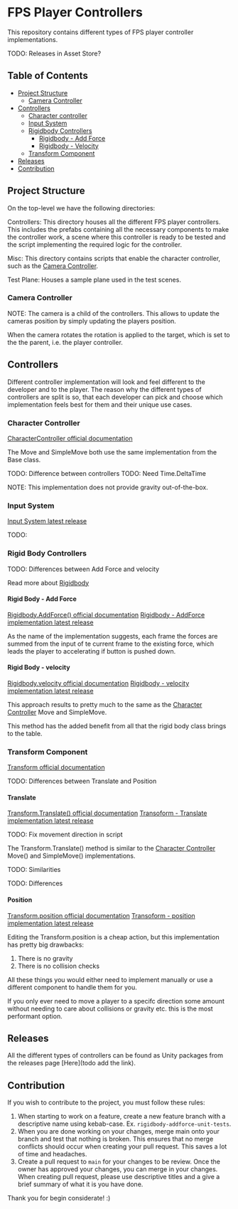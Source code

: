 # FPS Player Controllers

This repository contains different types of FPS player controller implementations.

TODO: Releases in Asset Store?

## Table of Contents

- [Project Structure](#project-structure)
    - [Camera Controller](#camera-controller)
- [Controllers](#controllers)
    - [Character controller](#character-controller)
    - [Input System](#input-system)
    - [Rigidbody Controllers](#rigid-body-controllers)
        - [Rigidbody - Add Force](#rigid-body---add-force)
        - [Rigidbody - Velocity](#rigid-body---velocity)
    - [Transform  Component](#transform-component)
- [Releases](#releases) 
- [Contribution](#contribution)

## Project Structure

On the top-level we have the following directories:

Controllers: This directory houses all the different FPS player controllers.
This includes the prefabs containing all the necessary components to make the controller work, a scene where this controller is ready to be tested and the script implementing the required logic for the controller.

Misc: This directory contains scripts that enable the character controller, such as the [Camera Controller](#camera-controller).

Test Plane: Houses a sample plane used in the test scenes.

### Camera Controller

NOTE: The camera is a child of the controllers. This allows to update the cameras position by simply updating the players position.

When the camera rotates the rotation is applied to the target, which is set to the the parent, i.e. the player controller.

## Controllers

Different controller implementation will look and feel different to the developer and to the player. The reason why the different types of controllers are split is so, that each developer can pick and choose which implementation feels best for them and their unique use cases.

### Character Controller

[CharacterController official documentation]()

The Move and SimpleMove both use the same implementation from the Base class.

TODO: Difference between controllers
TODO: Need Time.DeltaTime

NOTE: This implementation does not provide gravity out-of-the-box.

### Input System

[Input System latest release]()

TODO:

### Rigid Body Controllers

TODO: Differences between Add Force and velocity

Read more about [Rigidbody]()

#### Rigid Body - Add Force

[Rigidbody.AddForce() official documentation]()
[Rigidbody - AddForce implementation latest release]()

As the name of the implementation suggests, each frame the forces are summed from the input of te current frame to the existing force, which leads the player to accelerating if button is pushed down.

#### Rigid Body - velocity

[Rigidbody.velocity official documentation]()
[Rigidbody - velocity implementation latest release]()

This approach results to pretty much to the same as the [Character Controller](#character-controller) Move and SimpleMove. 

This method has the added benefit from all that the rigid body class brings to the table.

### Transform Component

[Transform official documentation]()

TODO: Differences between Translate and Position

#### Translate

[Transform.Translate() official documentation]()
[Transoform - Translate implementation latest release]()

TODO: Fix movement direction in script

The Transform.Translate() method is similar to the [Character Controller](#character-controller) Move() and SimpleMove() implementations.

TODO: Similarities

TODO: Differences

#### Position

[Transform.position official documentation]()
[Transoform - position implementation latest release]()

Editing the Transform.position is a cheap action, but this implementation has pretty big drawbacks:

1. There is no gravity
2. There is no collision checks

All these things you would either need to implement manually or use a different component to handle them for you.

If you only ever need to move a player to a specifc direction some amount without needing to care about collisions or gravity etc. this is the most performant option.

## Releases

All the different types of controllers can be found as Unity packages from the releases page [Here](todo add the link).

## Contribution

If you wish to contribute to the project, you must follow these rules:
1. When starting to work on a feature, create a new feature branch with a descriptive name using kebab-case. Ex. ```rigidbody-addforce-unit-tests```.
2. When you are done working on your changes, merge main onto your branch and test that nothing is broken. This ensures that no merge conflicts should occur when creating your pull request. This saves a lot of time and headaches.
3. Create a pull request to ```main``` for your changes to be review. Once the owner has approved your changes, you can merge in your changes. When creating pull request, please use descriptive titles and a give a brief summary of what it is you have done.

Thank you for begin considerate! :)
